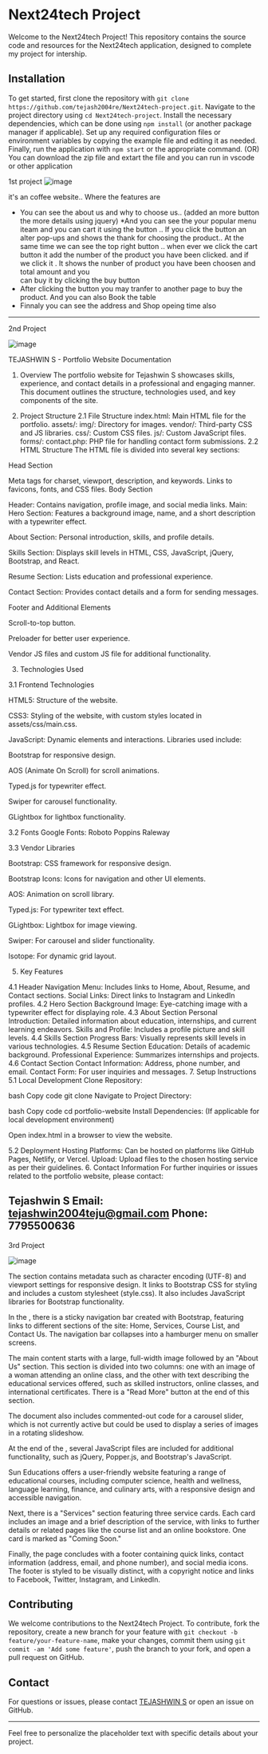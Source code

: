 
# Next24tech Project

Welcome to the Next24tech Project! This repository contains the source code and resources for the Next24tech application, designed to complete my project for intership. 


## Installation

To get started, first clone the repository with `git clone https://github.com/tejash2004re/Next24tech-project.git`. Navigate to the project directory using `cd Next24tech-project`. Install the necessary dependencies, which can be done using `npm install` (or another package manager if applicable). Set up any required configuration files or environment variables by copying the example file and editing it as needed. Finally, run the application with `npm start` or the appropriate command.
(OR)
You can download the zip file and extart the file and you can run in vscode or other application 


 1st project
![image](https://github.com/user-attachments/assets/a0b24e83-9bfc-4464-b9b2-8222c45c7d78)


it's an coffee website.. Where the features are 
* You can see the about us and why to choose us.. (added an more button the more details using jquery)
 *And you can see the your popular menu iteam and you can cart it using the button .. If you click the button an alter pop-ups and shows the thank for choosing the product.. At the same time we can see the top 
   right button .. when ever we click the cart button it add the number of the product you have been clicked. and if we click it .  It shows the nunber of product you have been choosen and total amount and you  
   can buy it by clicking the buy button
* After clicking the button you may tranfer to another page to buy the product.
 And you can also Book the table 
* Finnaly you can see the address and Shop opeing time also 
--------------------------------------------------------------------------------------------------------------------------------------------------------------------------------------------------------------------

2nd Project

![image](https://github.com/user-attachments/assets/05a77aef-a66b-43df-a757-99c28d34c1be)

TEJASHWIN S - Portfolio Website Documentation
1. Overview
The portfolio website for Tejashwin S showcases skills, experience, and contact details in a professional and engaging manner. This document outlines the structure, technologies used, and key components of the site.

2. Project Structure
2.1 File Structure
index.html: Main HTML file for the portfolio.
assets/:
img/: Directory for images.
vendor/: Third-party CSS and JS libraries.
css/: Custom CSS files.
js/: Custom JavaScript files.
forms/:
contact.php: PHP file for handling contact form submissions.
2.2 HTML Structure
The HTML file is divided into several key sections:

Head Section

Meta tags for charset, viewport, description, and keywords.
Links to favicons, fonts, and CSS files.
Body Section

Header: Contains navigation, profile image, and social media links.
Main:
Hero Section: Features a background image, name, and a short description with a typewriter effect.

About Section: Personal introduction, skills, and profile details.

Skills Section: Displays skill levels in HTML, CSS, JavaScript, jQuery, Bootstrap, and React.

Resume Section: Lists education and professional experience.

Contact Section: Provides contact details and a form for sending messages.

Footer and Additional Elements


Scroll-to-top button.

Preloader for better user experience.    

Vendor JS files and custom JS file for additional functionality.

3. Technologies Used
   
3.1 Frontend Technologies
   
HTML5: Structure of the website.

CSS3: Styling of the website, with custom styles located in assets/css/main.css.

JavaScript: Dynamic elements and interactions. Libraries used include:

Bootstrap for responsive design.

AOS (Animate On Scroll) for scroll animations.

Typed.js for typewriter effect.

Swiper for carousel functionality.

GLightbox for lightbox functionality.


3.2 Fonts
Google Fonts:
Roboto
Poppins
Raleway

3.3 Vendor Libraries

Bootstrap: CSS framework for responsive design.

Bootstrap Icons: Icons for navigation and other UI elements.

AOS: Animation on scroll library.

Typed.js: For typewriter text effect.

GLightbox: Lightbox for image viewing.

Swiper: For carousel and slider functionality.

Isotope: For dynamic grid layout.

5. Key Features
   
4.1 Header
Navigation Menu: Includes links to Home, About, Resume, and Contact sections.
Social Links: Direct links to Instagram and LinkedIn profiles.
4.2 Hero Section
Background Image: Eye-catching image with a typewriter effect for displaying role.
4.3 About Section
Personal Introduction: Detailed information about education, internships, and current learning endeavors.
Skills and Profile: Includes a profile picture and skill levels.
4.4 Skills Section
Progress Bars: Visually represents skill levels in various technologies.
4.5 Resume Section
Education: Details of academic background.
Professional Experience: Summarizes internships and projects.
4.6 Contact Section
Contact Information: Address, phone number, and email.
Contact Form: For user inquiries and messages.
7. Setup Instructions
5.1 Local Development
Clone Repository:

bash
Copy code
git clone <repository-url>
Navigate to Project Directory:

bash
Copy code
cd portfolio-website
Install Dependencies:
(If applicable for local development environment)

Open index.html in a browser to view the website.

5.2 Deployment
Hosting Platforms: Can be hosted on platforms like GitHub Pages, Netlify, or Vercel.
Upload: Upload files to the chosen hosting service as per their guidelines.
6. Contact Information
For further inquiries or issues related to the portfolio website, please contact:

Tejashwin S
Email: tejashwin2004teju@gmail.com
Phone: 7795500636
--------------------------------------------------------------------------------------------------------------------------------------------------------------------
3rd Project

![image](https://github.com/user-attachments/assets/fea1294f-4b50-47c1-bcd0-73c0365d0f57)

The <head> section contains metadata such as character encoding (UTF-8) and viewport settings for responsive design. It links to Bootstrap CSS for styling and includes a custom stylesheet (style.css). It also includes JavaScript libraries for Bootstrap functionality.

In the <body>, there is a sticky navigation bar created with Bootstrap, featuring links to different sections of the site: Home, Services, Course List, and Contact Us. The navigation bar collapses into a hamburger menu on smaller screens.

The main content starts with a large, full-width image followed by an "About Us" section. This section is divided into two columns: one with an image of a woman attending an online class, and the other with text describing the educational services offered, such as skilled instructors, online classes, and international certificates. There is a "Read More" button at the end of this section.

The document also includes commented-out code for a carousel slider, which is not currently active but could be used to display a series of images in a rotating slideshow.

At the end of the <body>, several JavaScript files are included for additional functionality, such as jQuery, Popper.js, and Bootstrap's JavaScript.

Sun Educations offers a user-friendly website featuring a range of educational courses, including computer science, health and wellness, language learning, finance, and culinary arts, with a responsive design and accessible navigation.

Next, there is a "Services" section featuring three service cards. Each card includes an image and a brief description of the service, with links to further details or related pages like the course list and an online bookstore. One card is marked as "Coming Soon."

Finally, the page concludes with a footer containing quick links, contact information (address, email, and phone number), and social media icons. The footer is styled to be visually distinct, with a copyright notice and links to Facebook, Twitter, Instagram, and LinkedIn.



## Contributing

We welcome contributions to the Next24tech Project. To contribute, fork the repository, create a new branch for your feature with `git checkout -b feature/your-feature-name`, make your changes, commit them using `git commit -am 'Add some feature'`, push the branch to your fork, and open a pull request on GitHub.


## Contact

For questions or issues, please contact [TEJASHWIN S](mailto:tejashwin2004teju@gmail.com) or open an issue on GitHub.

---

Feel free to personalize the placeholder text with specific details about your project.
